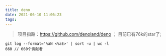 ```yaml
---
title: deno
date: 2021-06-10 11:06:23
tags:
---
```

> 项目指路：https://github.com/denoland/deno ； 目前已有76k的star了;
```
git log --format='%aN <%aE>' | sort -u | wc -l    
660 // 660个贡献者
```
